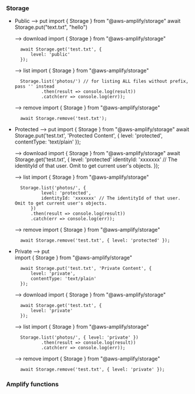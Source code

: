 ### Storage

* Public
    --> put
        import { Storage } from "@aws-amplify/storage"
        await Storage.put("text.txt", "hello")
    
    --> download
        import { Storage } from "@aws-amplify/storage"

        await Storage.get('test.txt', { 
            level: 'public'
        });

    --> list
        import { Storage } from "@aws-amplify/storage"

        Storage.list('photos/') // for listing ALL files without prefix, pass '' instead
                .then(result => console.log(result))
                .catch(err => console.log(err));
    --> remove
        import { Storage } from "@aws-amplify/storage"

        await Storage.remove('test.txt');


* Protected
    --> put 
        import { Storage } from "@aws-amplify/storage"
        await Storage.put('test.txt', 'Protected Content', {
            level: 'protected',
            contentType: 'text/plain'
        });
    
    --> download
        import { Storage } from "@aws-amplify/storage"
        await Storage.get('test.txt', { 
            level: 'protected'
            identityId: 'xxxxxxx' // The identityId of that user. Omit to get current user's objects.
        });
    
    --> list
        import { Storage } from "@aws-amplify/storage"

        Storage.list('photos/', { 
                level: 'protected', 
                identityId: 'xxxxxxx' // The identityId of that user. Omit to get current user's objects.
            })
            .then(result => console.log(result))
            .catch(err => console.log(err));
    
    --> remove
        import { Storage } from "@aws-amplify/storage"

        await Storage.remove('test.txt', { level: 'protected' });



* Private
    --> put       
        import { Storage } from "@aws-amplify/storage"

        await Storage.put('test.txt', 'Private Content', {
            level: 'private',
            contentType: 'text/plain'
        });

    --> download
        import { Storage } from "@aws-amplify/storage"

        await Storage.get('test.txt', { 
            level: 'private'
        });

    --> list
        import { Storage } from "@aws-amplify/storage"

        Storage.list('photos/', { level: 'private' })
                .then(result => console.log(result))
                .catch(err => console.log(err));
    
    --> remove
        import { Storage } from "@aws-amplify/storage"

        await Storage.remove('test.txt', { level: 'private' });


### Amplify functions
